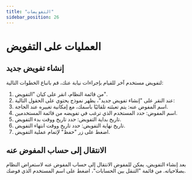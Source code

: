 ```yaml
---
title: "التفويضات"
sidebar_position: 26
---
```


# العمليات على التفويض 

## إنشاء تفويض جديد

لتفويض مستخدم آخر للقيام بإجراءات نيابة عنك، قم باتباع الخطوات التالية:

1. من قائمة النظام، انقر على كيان "التفويض".
2. عند النقر على "إنشاء تفويض جديد"، يظهر نموذج يحتوي على الحقول التالية:
3. اسم المفوض عنه: يتم تعبئته تلقائيًا باسمك، مع إمكانية تغييره عند الحاجة.
4. اسم المفوض: حدد المستخدم الذي ترغب في تفويضه من قائمة المستخدمين.
5. تاريخ بداية التفويض: حدد تاريخ ووقت بدء التفويض.
6. تاريخ نهاية التفويض: حدد تاريخ ووقت انتهاء التفويض.
7. اضغط على زر "حفظ" لإتمام عملية التفويض.

## الانتقال إلى حساب المفوض عنه

بعد إنشاء التفويض، يمكن للمفوض الانتقال إلى حساب المفوض عنه لاستعراض النظام بصلاحياته. 
من قائمة "التنقل بين الحسابات"، اضغط على اسم المستخدم الذي فوضك. 

